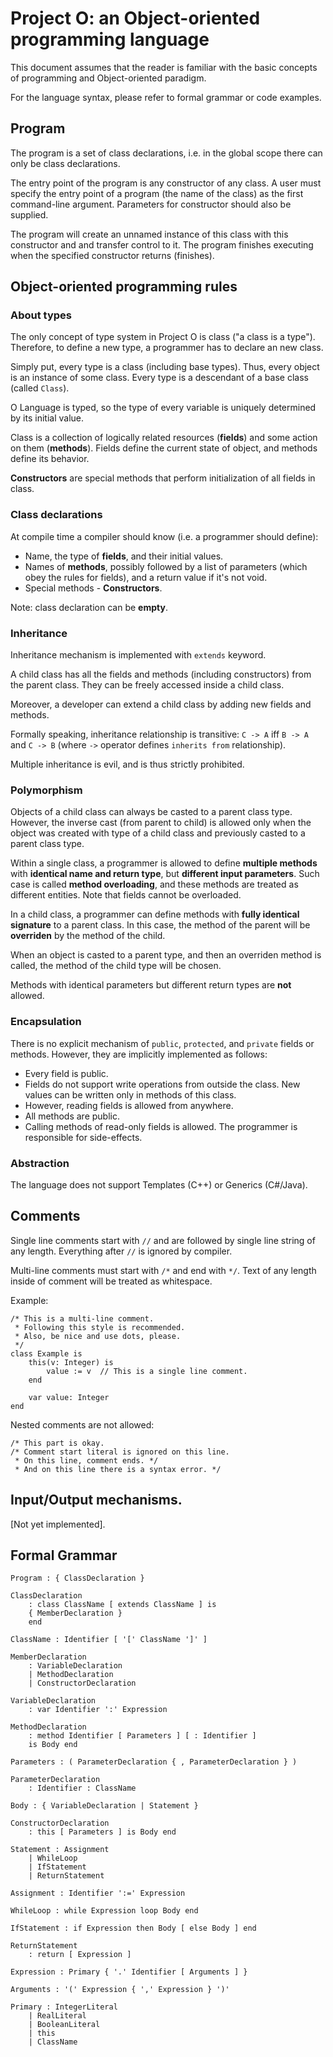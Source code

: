 # Project O: an Object-oriented programming language

This document assumes that the reader is familiar with the basic concepts of programming and Object-oriented paradigm.

For the language syntax, please refer to formal grammar or code examples.

## Program

The program is a set of class declarations, i.e. in the global scope there can only be class declarations.

The entry point of the program is any constructor of any class. A user must specify the entry point of a program (the name of the class) as the first command-line argument. Parameters for constructor should also be supplied.

The program will create an unnamed instance of this class with this constructor and and transfer control to it. The program finishes executing when the specified constructor returns (finishes).

## Object-oriented programming rules

### About types

The only concept of type system in Project O is class ("a class is a type").
Therefore, to define a new type, a programmer has to declare an new class.

Simply put, every type is a class (including base types). Thus, every object is an instance of some class.
Every type is a descendant of a base class (called `Class`).

O Language is typed, so the type of every variable is uniquely determined by its initial value.

Class is a collection of logically related resources (**fields**) and some action on them (**methods**). Fields define the current state of object, and methods define its behavior.

**Constructors** are special methods that perform initialization of all fields in class.

### Class declarations

At compile time a compiler should know (i.e. a programmer should define):
  - Name, the type of **fields**, and their initial values.
  - Names of **methods**, possibly followed by a list of parameters (which obey the rules for fields), and a return value if it's not void.
  - Special methods - **Constructors**.

Note: class declaration can be **empty**.

### Inheritance

Inheritance mechanism is implemented with `extends` keyword.

A child class has all the fields and methods (including constructors) from the parent class. They can be freely accessed inside a child class.

Moreover, a developer can extend a child class by adding new fields and methods.

Formally speaking, inheritance relationship is transitive: `C -> A` iff `B -> A` and `C -> B` (where `->` operator defines `inherits from` relationship).

Multiple inheritance is evil, and is thus strictly prohibited.

### Polymorphism

Objects of a child class can always be casted to a parent class type. However, the inverse cast (from parent to child) is allowed only when the object was created with type of a child class and previously casted to a parent class type.

Within a single class, a programmer is allowed to define **multiple methods** with **identical name and return type**, but **different input parameters**. Such case is called **method overloading**, and these methods are treated as different entities. Note that fields cannot be overloaded.

In a child class, a programmer can define methods with **fully identical signature** to a parent class. In this case, the method of the parent will be **overriden** by the method of the child.

When an object is casted to a parent type, and then an overriden method is called, the method of the child type will be chosen.

Methods with identical parameters but different return types are **not** allowed.

### Encapsulation

There is no explicit mechanism of `public`, `protected`, and `private` fields or methods. However, they are implicitly implemented as follows:
  - Every field is public.
  - Fields do not support write operations from outside the class. New values can be written only in methods of this class.
  - However, reading fields is allowed from anywhere.
  - All methods are public.
  - Calling methods of read-only fields is allowed. The programmer is responsible for side-effects.

### Abstraction

The language does not support Templates (C++) or Generics (C#/Java).

## Comments

Single line comments start with `//` and are followed by single line string of any length. Everything after `//` is ignored by compiler.

Multi-line comments must start with `/*` and end with `*/`. Text of any length inside of comment will be treated as whitespace.

Example:

```
/* This is a multi-line comment.
 * Following this style is recommended.
 * Also, be nice and use dots, please.
 */
class Example is
    this(v: Integer) is
        value := v  // This is a single line comment.
    end

    var value: Integer
end
```

Nested comments are not allowed:

```
/* This part is okay.
/* Comment start literal is ignored on this line.
 * On this line, comment ends. */
 * And on this line there is a syntax error. */
```

## Input/Output mechanisms.

[Not yet implemented].

## Formal Grammar

```
Program : { ClassDeclaration }

ClassDeclaration
    : class ClassName [ extends ClassName ] is
    { MemberDeclaration }
    end

ClassName : Identifier [ '[' ClassName ']' ]

MemberDeclaration
    : VariableDeclaration
    | MethodDeclaration
    | ConstructorDeclaration

VariableDeclaration
    : var Identifier ':' Expression

MethodDeclaration
    : method Identifier [ Parameters ] [ : Identifier ]
    is Body end

Parameters : ( ParameterDeclaration { , ParameterDeclaration } )

ParameterDeclaration
    : Identifier : ClassName

Body : { VariableDeclaration | Statement }

ConstructorDeclaration
    : this [ Parameters ] is Body end

Statement : Assignment
    | WhileLoop
    | IfStatement
    | ReturnStatement

Assignment : Identifier ':=' Expression

WhileLoop : while Expression loop Body end

IfStatement : if Expression then Body [ else Body ] end

ReturnStatement
    : return [ Expression ]

Expression : Primary { '.' Identifier [ Arguments ] }

Arguments : '(' Expression { ',' Expression } ')'

Primary : IntegerLiteral
    | RealLiteral
    | BooleanLiteral
    | this
    | ClassName
```